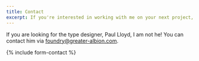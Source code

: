 ```yaml
---
title: Contact
excerpt: If you're interested in working with me on your next project, would like me to speak at your event, or have a question you think I might be able to anwer, please get in touch using the form below.
---
```

If you are looking for the type designer, Paul Lloyd, I am not he! You can contact him via <foundry@greater-albion.com>.

{% include form-contact %}
